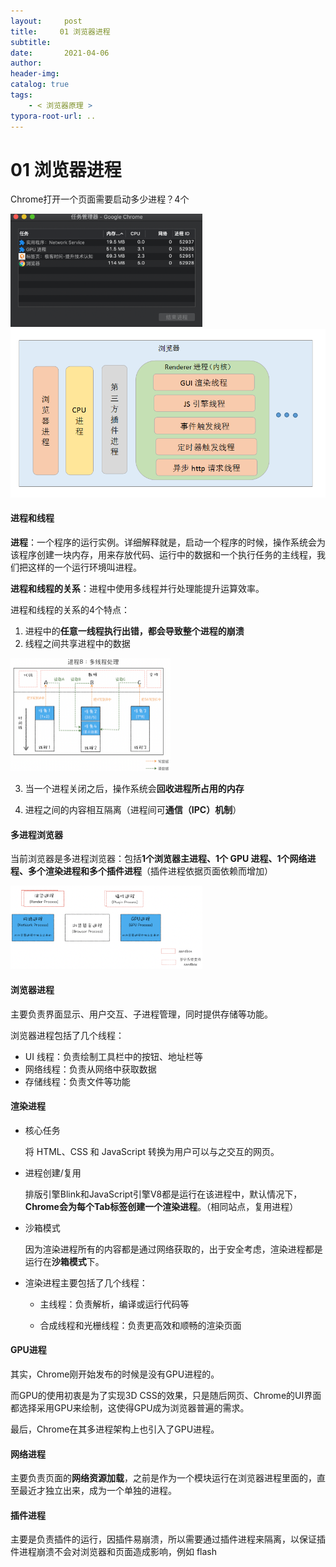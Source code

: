 ```yaml
---
layout:     post
title:     01 浏览器进程
subtitle:  
date:       2021-04-06
author:     
header-img: 
catalog: true
tags:
    - < 浏览器原理 >
typora-root-url: ..
---
```



# 01 浏览器进程

Chrome打开一个页面需要启动多少进程？4个

<img src="/../img/assets_2019/image-20210408215140897.png" alt="image-20210408215140897" style="zoom:30%;" />

<img src="/../img/assets_2019/17242218-87342448f207d785.png" alt="img" style="zoom:63%;" />

 #### 进程和线程
**进程**：一个程序的运行实例。详细解释就是，启动一个程序的时候，操作系统会为该程序创建一块内存，用来存放代码、运行中的数据和一个执行任务的主线程，我们把这样的一个运行环境叫进程。

**进程和线程的关系**：进程中使用多线程并行处理能提升运算效率。

进程和线程的关系的4个特点：
1. 进程中的**任意一线程执行出错，都会导致整个进程的崩溃**
2. 线程之间共享进程中的数据

  <img src="/../img/assets_2019/image-20210408215210816.png" alt="image-20210408215210816" style="zoom:25%;" />

3. 当一个进程关闭之后，操作系统会**回收进程所占用的内存**

4. 进程之间的内容相互隔离（进程间可**通信（IPC）机制**）


#### 多进程浏览器
当前浏览器是多进程浏览器：包括**1个浏览器主进程、1个 GPU 进程、1个网络进程、多个渲染进程和多个插件进程**（插件进程依据页面依赖而增加）

<img src="/../img/assets_2019/image-20210408215258029.png" alt="image-20210408215258029" style="zoom:30%;" />


####  浏览器进程
主要负责界面显示、用户交互、子进程管理，同时提供存储等功能。

浏览器进程包括了几个线程：

- UI 线程：负责绘制工具栏中的按钮、地址栏等
- 网络线程：负责从网络中获取数据
- 存储线程：负责文件等功能

####  渲染进程
- 核心任务

    将 HTML、CSS 和 JavaScript 转换为用户可以与之交互的网页。

- 进程创建/复用

    排版引擎Blink和JavaScript引擎V8都是运行在该进程中，默认情况下，**Chrome会为每个Tab标签创建一个渲染进程**。（相同站点，复用进程）

- 沙箱模式

    因为渲染进程所有的内容都是通过网络获取的，出于安全考虑，渲染进程都是运行在**沙箱模式**下。

- 渲染进程主要包括了几个线程：

    - 主线程：负责解析，编译或运行代码等

    - 合成线程和光栅线程：负责更高效和顺畅的渲染页面

#### GPU进程
其实，Chrome刚开始发布的时候是没有GPU进程的。

而GPU的使用初衷是为了实现3D CSS的效果，只是随后网页、Chrome的UI界面都选择采用GPU来绘制，这使得GPU成为浏览器普遍的需求。

最后，Chrome在其多进程架构上也引入了GPU进程。

#### 网络进程
主要负责页面的**网络资源加载**，之前是作为一个模块运行在浏览器进程里面的，直至最近才独立出来，成为一个单独的进程。
#### 插件进程
主要是负责插件的运行，因插件易崩溃，所以需要通过插件进程来隔离，以保证插件进程崩溃不会对浏览器和页面造成影响，例如 flash